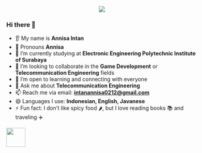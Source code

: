 <p align="center">
  <img src="https://capsule-render.vercel.app/api?type=waving&height=300&color=gradient&text=Hello%20Everyone&textBg=false&animation=twinkling&reversal=false&desc=to%20Annisa%20Intan's%20Page" />
</p>

### Hi there 👋
* 👂 My name is **Annisa Intan**
* 👩 Pronouns **Annisa**
* 🌱 I’m currently studying at **Electronic Engineering Polytechnic Institute of Surabaya**  
* 👯 I’m looking to collaborate in the **Game Development** or **Telecommunication Engineering** fields  
* 🤔 I’m open to learning and connecting with everyone  
* 💬 Ask me about **Telecommunication Engineering**  
* 📫 Reach me via email: **intanannisa0212@gmail.com**  
* 😄 Languages I use: **Indonesian, English, Javanese**  
* ⚡ Fun fact: I don’t like spicy food 🌶️, but I love reading books 📚 and traveling ✈️

<a href="https://www.instagram.com/anniintanss_/">
  <img height="50" src="https://user-images.githubusercontent.com/46517096/166974368-9798f39f-1f46-499c-b14e-81f0a3f83a06.png"/>
</a>
